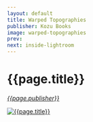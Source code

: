```yaml
---
layout: default
title: Warped Topographies
publisher: Kozu Books
image: warped-topographies
prev: 
next: inside-lightroom
---
```


# {{page.title}}<br />
[*{{page.publisher}}*](https://www.kozubooks.com/books-new/richard-earney-warped-topographies)

[![{{page.title}}]({{page.image}}.webp "{{page.title}}")]({{page.next}})